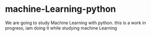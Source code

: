 # machine-Learning-python
We are going to study Machine Learning with python. 
this is a work in progress, iam doing it while studying machine Learning
